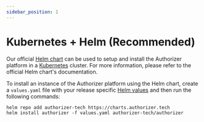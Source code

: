 ```yaml
---
sidebar_position: 1
---
```


# Kubernetes + Helm (Recommended)
Our official [Helm chart](https://github.com/authorizer-tech/helm-charts/tree/master/charts/authorizer) can be used to setup and install the Authorizer platform in a [Kubernetes](https://kubernetes.io) cluster. For more information, please refer to the official Helm chart's documentation.

To install an instance of the Authorizer platform using the Helm chart, create a `values.yaml` file with your release specific [Helm values](https://github.com/authorizer-tech/helm-charts/tree/master/charts/authorizer#parameters) and then run the following commands:

```console
helm repo add authorizer-tech https://charts.authorizer.tech
helm install authorizer -f values.yaml authorizer-tech/authorizer
```